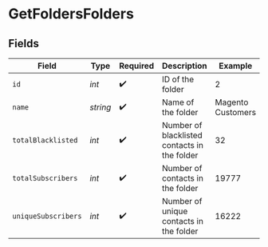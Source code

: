 # GetFoldersFolders


## Fields

| Field                                        | Type                                         | Required                                     | Description                                  | Example                                      |
| -------------------------------------------- | -------------------------------------------- | -------------------------------------------- | -------------------------------------------- | -------------------------------------------- |
| `id`                                         | *int*                                        | :heavy_check_mark:                           | ID of the folder                             | 2                                            |
| `name`                                       | *string*                                     | :heavy_check_mark:                           | Name of the folder                           | Magento Customers                            |
| `totalBlacklisted`                           | *int*                                        | :heavy_check_mark:                           | Number of blacklisted contacts in the folder | 32                                           |
| `totalSubscribers`                           | *int*                                        | :heavy_check_mark:                           | Number of contacts in the folder             | 19777                                        |
| `uniqueSubscribers`                          | *int*                                        | :heavy_check_mark:                           | Number of unique contacts in the folder      | 16222                                        |